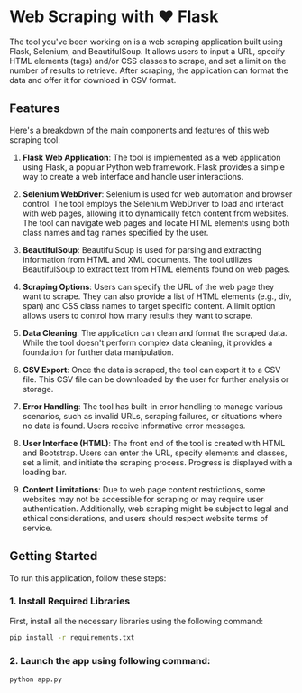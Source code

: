 # Web Scraping with ♥️ Flask

The tool you've been working on is a web scraping application built using Flask, Selenium, and BeautifulSoup. It allows users to input a URL, specify HTML elements (tags) and/or CSS classes to scrape, and set a limit on the number of results to retrieve. After scraping, the application can format the data and offer it for download in CSV format.

## Features

Here's a breakdown of the main components and features of this web scraping tool:

1. **Flask Web Application**: The tool is implemented as a web application using Flask, a popular Python web framework. Flask provides a simple way to create a web interface and handle user interactions.

2. **Selenium WebDriver**: Selenium is used for web automation and browser control. The tool employs the Selenium WebDriver to load and interact with web pages, allowing it to dynamically fetch content from websites. The tool can navigate web pages and locate HTML elements using both class names and tag names specified by the user.

3. **BeautifulSoup**: BeautifulSoup is used for parsing and extracting information from HTML and XML documents. The tool utilizes BeautifulSoup to extract text from HTML elements found on web pages.

4. **Scraping Options**: Users can specify the URL of the web page they want to scrape. They can also provide a list of HTML elements (e.g., div, span) and CSS class names to target specific content. A limit option allows users to control how many results they want to scrape.

5. **Data Cleaning**: The application can clean and format the scraped data. While the tool doesn't perform complex data cleaning, it provides a foundation for further data manipulation.

6. **CSV Export**: Once the data is scraped, the tool can export it to a CSV file. This CSV file can be downloaded by the user for further analysis or storage.

7. **Error Handling**: The tool has built-in error handling to manage various scenarios, such as invalid URLs, scraping failures, or situations where no data is found. Users receive informative error messages.

8. **User Interface (HTML)**: The front end of the tool is created with HTML and Bootstrap. Users can enter the URL, specify elements and classes, set a limit, and initiate the scraping process. Progress is displayed with a loading bar.

9. **Content Limitations**: Due to web page content restrictions, some websites may not be accessible for scraping or may require user authentication. Additionally, web scraping might be subject to legal and ethical considerations, and users should respect website terms of service.

## Getting Started

To run this application, follow these steps:

### 1. Install Required Libraries

First, install all the necessary libraries using the following command:

```bash
pip install -r requirements.txt
```

### 2. Launch the app using following command:
```bash
python app.py
```